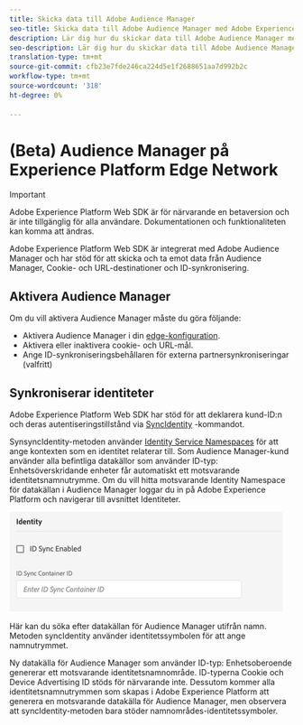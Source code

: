 ```yaml
---
title: Skicka data till Adobe Audience Manager
seo-title: Skicka data till Adobe Audience Manager med Adobe Experience Platform Web SDK
description: Lär dig hur du skickar data till Adobe Audience Manager med Experience Platform Web SDK
seo-description: Lär dig hur du skickar data till Adobe Audience Manager med Experience Platform Web SDK
translation-type: tm+mt
source-git-commit: cfb23e7fde246ca224d5e1f2688651aa7d992b2c
workflow-type: tm+mt
source-wordcount: '318'
ht-degree: 0%

---
```



# (Beta) Audience Manager på Experience Platform Edge Network

>[!IMPORTANT]
>
>Adobe Experience Platform Web SDK är för närvarande en betaversion och är inte tillgänglig för alla användare. Dokumentationen och funktionaliteten kan komma att ändras.

Adobe Experience Platform Web SDK är integrerat med Adobe Audience Manager och har stöd för att skicka och ta emot data från Audience Manager, Cookie- och URL-destinationer och ID-synkronisering.

## Aktivera Audience Manager

Om du vill aktivera Audience Manager måste du göra följande:

- Aktivera Audience Manager i din [edge-konfiguration](../../fundamentals/edge-configuration.md).
- Aktivera eller inaktivera cookie- och URL-mål.
- Ange ID-synkroniseringsbehållaren för externa partnersynkroniseringar (valfritt)

## Synkroniserar identiteter

Adobe Experience Platform Web SDK har stöd för att deklarera kund-ID:n och deras autentiseringstillstånd via [SyncIdentity](../../fundamentals/identity.md) -kommandot.

SynsyncIdentity-metoden använder [Identity Service Namespaces](../../../identity/../identity-service/namespaces.md) för att ange kontexten som en identitet relaterar till. Som Audience Manager-kund använder alla befintliga datakällor som använder ID-typ: Enhetsöverskridande enheter får automatiskt ett motsvarande identitetsnamnutrymme. Om du vill hitta motsvarande Identity Namespace för datakällan i Audience Manager loggar du in på Adobe Experience Platform och navigerar till avsnittet Identiteter.

![Vy över namnutrymmesgränssnittet](../../../assets/edge_configuration_identity.png)

Här kan du söka efter datakällan för Audience Manager utifrån namn. Metoden syncIdentity använder identitetssymbolen för att ange namnutrymmet.

Ny datakälla för Audience Manager som använder ID-typ: Enhetsoberoende genererar ett motsvarande identitetsnamnområde. ID-typerna Cookie och Device Advertising ID stöds för närvarande inte. Dessutom kommer alla identitetsnamnutrymmen som skapas i Adobe Experience Platform att generera en motsvarande datakälla för Audience Manager, men observera att syncIdentity-metoden bara stöder namnområdes-identitetssymboler.

